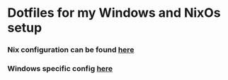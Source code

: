 # Dotfiles for my Windows and NixOs setup

### Nix configuration can be found [here](common/nix/.config/nix)

### Windows specific config [here](windows/)
